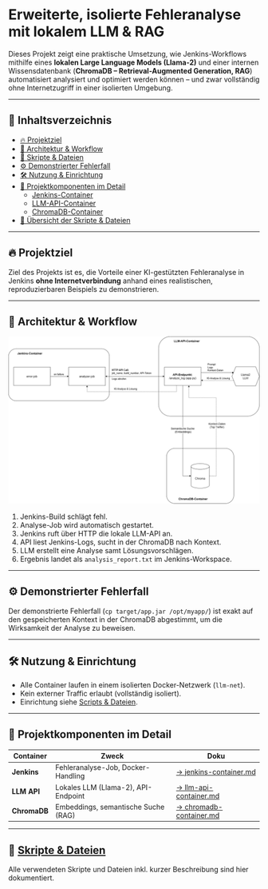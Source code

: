 # Erweiterte, isolierte Fehleranalyse mit lokalem LLM & RAG

Dieses Projekt zeigt eine praktische Umsetzung, wie Jenkins-Workflows mithilfe eines **lokalen Large Language Models (Llama-2)** und einer internen Wissensdatenbank (**ChromaDB – Retrieval-Augmented Generation, RAG**) automatisiert analysiert und optimiert werden können – und zwar vollständig ohne Internetzugriff in einer isolierten Umgebung.

---

## 📖 Inhaltsverzeichnis

- [🔥 Projektziel](#-projektziel)
- [📌 Architektur & Workflow](#-architektur--workflow)
- [📜 Skripte & Dateien](#-skripte-und-dateien)
- [⚙️ Demonstrierter Fehlerfall](#️-demonstrierter-fehlerfall)
- [🛠️ Nutzung & Einrichtung](#️-nutzung--einrichtung)
- [🔗 Projektkomponenten im Detail](#-projektkomponenten-im-detail)
  - [Jenkins-Container](jenkins-container.md)
  - [LLM-API-Container](llm-api-container.md)
  - [ChromaDB-Container](chromadb-container.md)
- [📄 Übersicht der Skripte & Dateien](skripte-und-dateien.md)

---

## 🔥 Projektziel

Ziel des Projekts ist es, die Vorteile einer KI-gestützten Fehleranalyse in Jenkins **ohne Internetverbindung** anhand eines realistischen, reproduzierbaren Beispiels zu demonstrieren.  

---

## 📌 Architektur & Workflow

![Architektur-Diagramm](fehleranalyse-rag-architektur-diagramm.png)

1. Jenkins-Build schlägt fehl.
2. Analyse-Job wird automatisch gestartet.
3. Jenkins ruft über HTTP die lokale LLM-API an.
4. API liest Jenkins-Logs, sucht in der ChromaDB nach Kontext.
5. LLM erstellt eine Analyse samt Lösungsvorschlägen.
6. Ergebnis landet als `analysis_report.txt` im Jenkins-Workspace.

---

## ⚙️ Demonstrierter Fehlerfall

Der demonstrierte Fehlerfall (`cp target/app.jar /opt/myapp/`) ist exakt auf den gespeicherten Kontext in der ChromaDB abgestimmt, um die Wirksamkeit der Analyse zu beweisen.

---

## 🛠️ Nutzung & Einrichtung

- Alle Container laufen in einem isolierten Docker-Netzwerk (`llm-net`).
- Kein externer Traffic erlaubt (vollständig isoliert).
- Einrichtung siehe [Scripts & Dateien](scripts-und-dateien.md).

---

## 🔗 Projektkomponenten im Detail

| Container | Zweck | Doku |
|-----------|-------|------|
| **Jenkins** | Fehleranalyse-Job, Docker-Handling | [→ jenkins-container.md](jenkins-container.md) |
| **LLM API** | Lokales LLM (Llama-2), API-Endpoint | [→ llm-api-container.md](llm-api-container.md) |
| **ChromaDB** | Embeddings, semantische Suche (RAG) | [→ chromadb-container.md](chromadb-container.md) |

---

## 📄 [Skripte & Dateien](skripte-und-dateien.md)

Alle verwendeten Skripte und Dateien inkl. kurzer Beschreibung sind hier dokumentiert.

